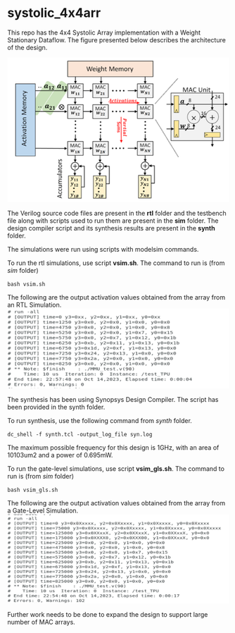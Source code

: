 # systolic_4x4arr

This repo has the 4x4 Systolic Array implementation with a Weight Stationary Dataflow. The figure presented below describes the architecture of the design.

![Architecture](./docs/architecture.png)

The Verilog source code files are present in the **rtl** folder and the testbench file along with scripts used to run them are present in the **sim** folder. The design compiler script and its synthesis results are present in the **synth** folder.

The simulations were run using scripts with modelsim commands. 

To run the rtl simulations, use script **vsim.sh**. The command to run is (from *sim* folder)
```
bash vsim.sh
```


The following are the output activation values obtained from the array from an RTL Simulation.
![SIM_OUT](./docs/sim_out_values.png)

The synthesis has been using Synopsys Design Compiler. The script has been provided in the synth folder.

To run synthesis, use the following command from *synth* folder.
```
dc_shell -f synth.tcl -output_log_file syn.log
```

The maximum possible frequency for this design is 1GHz, with an area of 10103um2 and a power of 0.695mW.

To run the gate-level simulations, use script **vsim_gls.sh**. The command to run is (from *sim* folder)
```
bash vsim_gls.sh
```

The following are the output activation values obtained from the array from a Gate-Level Simulation.
![SYNTH_OUT](./docs/synth_out_values.png)

Further work needs to be done to expand the design to support large number of MAC arrays.
